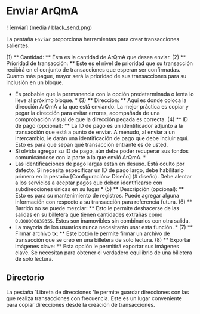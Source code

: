 # Enviar ArQmA
! [enviar] (media / black_send.png)

La pestaña `Enviar` proporciona herramientas para crear transacciones salientes.

(1) ** Cantidad: ** Esta es la cantidad de ArQmA que desea enviar.
(2) ** Prioridad de transacción: ** Este es el nivel de prioridad que su transacción recibirá en el conjunto de transacciones que esperan ser confirmadas. Cuanto más pague, mayor será la prioridad de sus transacciones para su inclusión en un bloque.
* Es probable que la permanencia con la opción predeterminada o lenta lo lleve al próximo bloque. *
(3) ** Dirección: ** Aquí es donde coloca la dirección ArQmA a la que está enviando. La mejor práctica es copiar y pegar la dirección para evitar errores, acompañada de una comprobación visual de que la dirección pegada es correcta.
(4) ** ID de pago (opcional): ** La ID de pago es un identificador adjunto a la transacción que está a punto de enviar. A menudo, al enviar a un intercambio, le darán una identificación de pago que debe incluir aquí. Esto es para que sepan qué transacción entrante es de usted.
* Si olvida agregar su ID de pago, aún debe poder recuperar sus fondos comunicándose con la parte a la que envió ArQmA. *
* Las identificaciones de pago largas están en desuso. Está oculto por defecto. Si necesita especificar un ID de pago largo, debe habilitarlo primero en la pestaña [Configuración> Diseño] (# diseño). Debe alentar a los servicios a aceptar pagos que deben identificarse con subdirecciones únicas en su lugar *
(5) ** Descripción (opcional): ** Esto es para su mantenimiento de registros. Puede agregar alguna información con respecto a su transacción para referencia futura.
(6) ** Barrido no se puede mezclar: ** Esto le permite deshacerse de las salidas en su billetera que tienen cantidades extrañas como `0.000006839355`. Estos son inamovibles sin combinarlos con otra salida.
* La mayoría de los usuarios nunca necesitarán usar esta función. *
(7) ** Firmar archivo tx: ** Este botón le permite firmar un archivo de transacción que se creó en una billetera de solo lectura.
(8) ** Exportar imágenes clave: ** Esta opción le permitirá exportar sus imágenes clave. Se necesitan para obtener el verdadero equilibrio de una billetera de solo lectura.

## Directorio
La pestaña `Libreta de direcciones 'le permite guardar direcciones con las que realiza transacciones con frecuencia. Este es un lugar conveniente para copiar direcciones desde la creación de transacciones.
